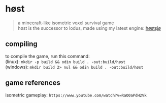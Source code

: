 # høst
> a minecraft-like isometric voxel survival game  
høst is the successor to lodus, made using my latest engine: [høstsjø](https://github.com/viylouu/hostsjo)

## compiling
to compile the game, run this command:  
(linux): `mkdir -p build && odin build . -out:build/høst`  
(windows): `mkdir build 2> nul && odin build . -out:build/høst`  

## game references
isometric gameplay: `https://www.youtube.com/watch?v=RaO0aPdH2Vk`  
